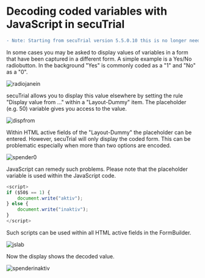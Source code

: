 # Decoding coded variables with JavaScript in secuTrial 

```diff
- Note: Starting from secuTrial version 5.5.0.10 this is no longer needed.
```

In some cases you may be asked to display values of variables in a form that have been
captured in a different form. A simple example is a Yes/No radiobutton. 
In the background "Yes" is commonly coded as a "1" and "No" as a "0".

![radiojanein](https://github.com/PatrickRWright/secuTrial-recipes/blob/master/JavaScript/decode_display_variables/fig/yes_no.png "radiojanein")

secuTrial allows you to display this value elsewhere by setting the rule "Display value from ..."
within a "Layout-Dummy" item. The placeholder (e.g. $50$) variable gives you access to the value. 

![dispfrom](https://github.com/PatrickRWright/secuTrial-recipes/blob/master/JavaScript/decode_display_variables/fig/display_from.png "dispfrom")

Within HTML active fields of the "Layout-Dummy" the placeholder can be entered.
However, secuTrial will only display the coded form. This can be problematic especially when more than two options are encoded.

![spender0](https://github.com/PatrickRWright/secuTrial-recipes/blob/master/JavaScript/decode_display_variables/fig/spender0.png "spender0")

JavaScript can remedy such problems. Please note that the placeholder variable is used within the JavaScript code.

```javascript
<script>
if ($50$ == 1) { 
    document.write("aktiv"); 
} else { 
    document.write("inaktiv"); 
} 
</script>
```

Such scripts can be used within all HTML active fields in the FormBuilder.

![jslab](https://github.com/PatrickRWright/secuTrial-recipes/blob/master/JavaScript/decode_display_variables/fig/javascript_label.png "jslab")

Now the display shows the decoded value.

![spenderinaktiv](https://github.com/PatrickRWright/secuTrial-recipes/blob/master/JavaScript/decode_display_variables/fig/spenderinaktiv.png "spenderinaktiv")
 

